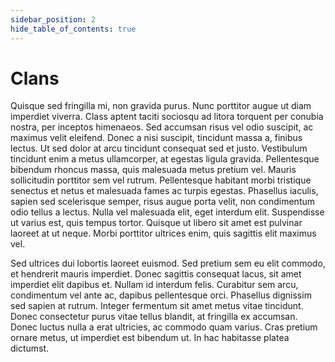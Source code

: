```yaml
---
sidebar_position: 2
hide_table_of_contents: true
---
```


# Clans

Quisque sed fringilla mi, non gravida purus. Nunc porttitor augue ut diam imperdiet viverra. Class aptent taciti sociosqu ad litora torquent per conubia nostra, per inceptos himenaeos. Sed accumsan risus vel odio suscipit, ac maximus velit eleifend. Donec a nisi suscipit, tincidunt massa a, finibus lectus. Ut sed dolor at arcu tincidunt consequat sed et justo. Vestibulum tincidunt enim a metus ullamcorper, at egestas ligula gravida. Pellentesque bibendum rhoncus massa, quis malesuada metus pretium vel. Mauris sollicitudin porttitor sem vel rutrum. Pellentesque habitant morbi tristique senectus et netus et malesuada fames ac turpis egestas. Phasellus iaculis, sapien sed scelerisque semper, risus augue porta velit, non condimentum odio tellus a lectus. Nulla vel malesuada elit, eget interdum elit. Suspendisse ut varius est, quis tempus tortor. Quisque ut libero sit amet est pulvinar laoreet at ut neque. Morbi porttitor ultrices enim, quis sagittis elit maximus vel.

Sed ultrices dui lobortis laoreet euismod. Sed pretium sem eu elit commodo, et hendrerit mauris imperdiet. Donec sagittis consequat lacus, sit amet imperdiet elit dapibus et. Nullam id interdum felis. Curabitur sem arcu, condimentum vel ante ac, dapibus pellentesque orci. Phasellus dignissim sed sapien at rutrum. Integer fermentum sit amet metus vitae tincidunt. Donec consectetur purus vitae tellus blandit, at fringilla ex accumsan. Donec luctus nulla a erat ultricies, ac commodo quam varius. Cras pretium ornare metus, ut imperdiet est bibendum ut. In hac habitasse platea dictumst.
